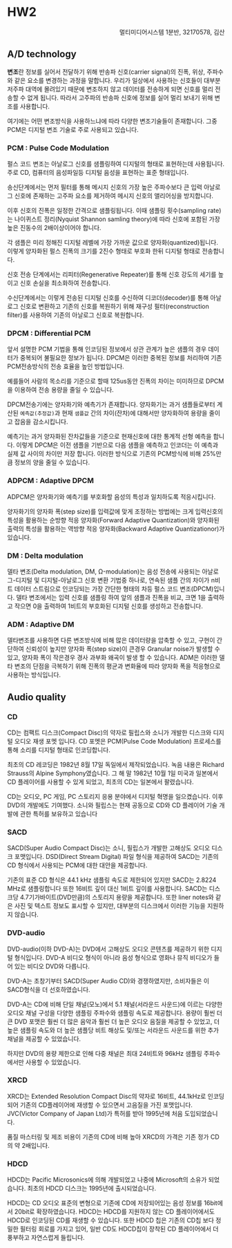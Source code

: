 # HW2

<div style="text-align: right"> 멀티미디어시스템 1분반, 32170578, 김산 </div>

## A/D technology

**변조**란 정보를 실어서 전달하기 위해 반송파 신호(carrier signal)의 진폭, 위상, 주파수와 같은 요소를 변경하는 과정을 말합니다. 우리가 일상에서 사용하는 신호들이 대부분 저주파 대역에 몰려있기 때문에 변조하지 않고 데이터를 전송하게 되면 신호를 멀리 전송할 수 없게 됩니다. 따라서 고주파의 반송파 신호에 정보를 실어 멀리 보내기 위해 변조를 사용합니다.

여기에는 어떤 변조방식을 사용하느냐에 따라 다양한 변조기술들이 존재합니다. 그중 PCM은 디지털 변조 기술로 주로 사용되고 있습니다.

### PCM : Pulse Code Modulation

펄스 코드 변조는 아날로그 신호를 샘플링하여 디지털의 형태로 표현하는데 사용됩니다. 주로 CD, 컴퓨터의 음성파일등 디지털 음성을 표현하는 표준 형태입니다. 

송신단계에서는 먼저 필터를 통해 메시지 신호의 가장 높은 주파수보다 큰 입력 아날로그 신호에 존재하는 고주파 요소를 제거하여 메시지 신호의 앨리어싱을 방지합니다.

이후 신호의 진폭은 일정한 간격으로 샘플링됩니다. 이때 샘플링 횟수(sampling rate)는 나이퀴스트 정리(Nyquist Shannon samling theory)에 따라 신호에 포함된 가장 높은 진동수의 2배이상이어야 합니다. 

각 샘플은 미리 정해진 디지털 레벨에 가장 가까운 값으로 양자화(quantized)됩니다. 이렇게 양자화된 펄스 진폭의 크기를 2진수 형태로 부호화 한뒤 디지털 형태로 전송합니다.

신호 전송 단계에서는 리피터(Regenerative Repeater)를 통해 신호 강도의 세기를 높이고 신호 손실을 최소화하여 전송합니다.

수신단계에서는 이렇게 전송된 디지털 신호를 수신하여 디코더(decoder)를 통해 아날로그 신호로 변환하고 기존의 신호를 복원하기 위해 재구성 필터(reconstruction filter)를 사용하여 기존의 아날로그 신호로 복원합니다.

### DPCM : Differential PCM

앞서 설명한 PCM 기법을 통해 인코딩된 정보에서 상관 관계가 높은 샘플의 경우 데이터가 중복되어 불필요한 정보가 됩니다. DPCM은 이러한 중복된 정보를 처리하여 기존 PCM전송방식의 전송 효율을 높인 방법입니다.

예를들어 사람의 목소리를 기준으로 할때 125us동안 진폭의 차이는 미미하므로 DPCM을 이용하여 전송 용량을 줄일 수 있습니다.

DPCM전송기에는 양자화기와 예측기가 존재합니다. 양자화기는 과거 샘플들로부터 계산된 `예측값(추정값)`과 현재 `샘플값` 간의 차이(잔차)에 대해서만 양자화하여 용량을 줄이고 잡음을 감소시킵니다.

예측기는 과거 양자화된 잔차값들을 기준으로 현재신호에 대한 통계적 선형 예측을 합니다. 이렇게 DPCM은 이전 샘플을 기반으로 다음 샘플을 예측하고 인코더는 이 예측과 실제 값 사이의 차이만 저장 합니다. 이러한 방식으로 기존의 PCM방식에 비해 25%만큼 정보의 양을 줄일 수 있습니다.

### ADPCM : Adaptive DPCM

ADPCM은 양자화기와 예측기를 부호화할 음성의 특성과 일치하도록 적응시킵니다.

양자화기의 양자화 폭(step size)를 입력값에 맞게 조정하는 방법에는 크게 입력신호의 특성을 활용하는 순방향 적응 양자화(Forward Adaptive Quantization)와 양자화된 출력의 특성을 활용하는 역방향 적응 양자화(Backward Adaptive Quantizationor)가 있습니다.

### DM : Delta modulation

델타 변조(Delta modulation, DM, Ω-modulation)는 음성 전송에 사용되는 아날로그-디지털 및 디지털-아날로그 신호 변환 기법중 하나로, 연속된 샘플 간의 차이가 n비트 데이터 스트림으로 인코딩되는 가장 간단한 형태의 차등 펄스 코드 변조(DPCM)입니다. 델타 변조에서는 입력 신호를 샘플링 하여 앞의 샘플과 진폭을 비교, 크면 1을 출력하고 작으면 0을 출력하여 1비트의 부호화된 디지털 신호를 생성하고 전송합니다.

### ADM : Adaptive DM

델타변조를 사용하면 다른 변조방식에 비해 많은 데이터량을 압축할 수 있고, 구현이 간단하여 신뢰성이 높지만 양자화 폭(step size)이 큰경우 Granular noise가 발생할 수 있고, 양자화 폭이 작은경우 경사 과부화 왜곡이 발생 할 수 있습니다. ADM은 이러한 델타 변조의 단점을 극복하기 위해 진폭의 평균과 변화율에 따라 양자화 폭을 적응형으로 사용하는 방식입니다.

## Audio quality

### CD

CD는 컴팩트 디스크(Compact Disc)의 약자로 필립스와 소니가 개발한 디스크와 디지털 오디오 재생 포멧 입니다. CD 포멧은 PCM(Pulse Code Modulation) 프로세스를 통해 소리를 디지털 형태로 인코딩합니다. 

최초의 CD 레코딩은 1982년 8월 17일 독일에서 제작되었습니다. 녹음 내용은 Richard Strauss의 Alpine Symphony였습니다. 그 해 말 1982년 10월 1일 미국과 일본에서 CD 플레이어를 사용할 수 있게 되었고, 최초의 CD는 일본에서 팔렸습니다.

CD는 오디오, PC 게임, PC 스토리지 응용 분야에서 디지털 혁명을 일으켰습니다. 이후 DVD의 개발에도 기여했다. 소니와 필립스는 현재 공동으로 CD와 CD 플레이어 기술 개발에 관한 특허를 보유하고 있습니다

### SACD

SACD(Super Audio Compact Disc)는 소니, 필립스가 개발한 고해상도 오디오 디스크 포맷입니다. DSD(Direct Stream Digital) 파일 형식을 제공하여 SACD는 기존의 CD 형식에서 사용되는 PCM에 대한 대안을 제공합니다.

기존의 표준 CD 형식은 44.1 kHz 샘플링 속도로 제한되어 있지만 SACD는 2.8224 MHz로 샘플링합니다 또한 16비트 깊이 대신 1비트 깊이를 사용합니다. SACD는 디스크당 4.7기가바이트(DVD만큼)의 스토리지 용량을 제공합니다. 또한 liner notes와 같은 사진 및 텍스트 정보도 표시할 수 있지만, 대부분의 디스크에서 이러한 기능을 지원하지 않습니다.


### DVD-audio

DVD-audio(이하 DVD-A)는 DVD에서 고해상도 오디오 콘텐츠를 제공하기 위한 디지털 형식입니다. DVD-A 비디오 형식이 아니라 음성 형식으로 영화나 뮤직 비디오가 들어 있는 비디오 DVD와 다릅니다. 

DVD-A는 초창기부터 SACD(Super Audio CD)와 경쟁하였지만, 소비자들은 이 SACD형식을 더 선호하였습니다.

DVD-A는 CD에 비해 단일 채널(모노)에서 5.1 채널(서라운드 사운드)에 이르는 다양한 오디오 채널 구성을 다양한 샘플링 주파수와 샘플링 속도로 제공합니다. 용량이 훨씬 더 큰 DVD 포맷은 훨씬 더 많은 음악과 훨씬 더 높은 오디오 음질을 제공할 수 있었고, 더 높은 샘플링 속도와 더 높은 샘플당 비트 해상도 및/또는 서라운드 사운드를 위한 추가 채널을 제공할 수 있었습니다.

하지만 DVD의 용량 제한으로 인해 다중 채널은 최대 24비트와 96kHz 샘플링 주파수에서만 사용할 수 있었습니다.

### XRCD

XRCD는 Extended Resolution Compact Disc의 약자로 16비트, 44.1kHz로 인코딩되어 기존의 CD플레이어에 재생할 수 있으면서 고음질을 가진 포맷입니다. JVC(Victor Company of Japan Ltd)가 특허를 받아 1995년에 처음 도입되었습니다.

품질 마스터링 및 제조 비용이 기존의 CD에 비해 높아 XRCD의 가격은 기존 정가 CD의 약 2배입니다.

### HDCD

HDCD는 Pacific Microsonics에 의해 개발되었고 나중에 Microsoft의 소유가 되었습니다. 최초의 HDCD 디스크는 1995년에 출시되었습니다.

HDCD는 CD 오디오 표준의 변형으로 기존에 CD에 저장되어있는 음성 정보를 16bit에서 20bit로 확장하였습니다. HDCD는 HDCD를 지원하지 않는 CD 플레이어에서도 HDCD로 인코딩된 CD를 재생할 수 있습니다. 또한 HDCD 칩은 기존의 CD칩 보다 정밀한 필터링 회로를 가지고 있어, 일반 CD도 HDCD칩이 장착된 CD 플레이어에서 더 풍부하고 자연스럽게 들립니다.
